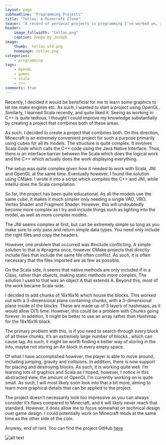```yaml
---
layout: page
subheadline: "Programming Projects"
title: "Tellas: A Minecraft Clone"
teaser: "A record of personal projects in programming I've worked on, and what I've learned from the experience"
header:
    image_fullwidth: "tellas.png"
    caption: Image by Joseph
image:
    thumb:  tellas-old.png
    homepage: tellas.png
categories:
    - programming
tags:
    - OpenGL
    - games
    - scala
    - c++
comments: true
---
```


Recently, I decided it would be beneficial for me to learn some graphics to let me make engines etc. As such, I wanted to start a project using OpenGL. Similarly, I learned Scala recently, and quite liked it. Seeing as working in C++ is quite tedious, I thought I could improve my knowledge substantially by creating a project that combines both of these areas.

<!--more-->

As such, I decided to create a project that combines both. On this direction, Minecraft is an extremely convenient project for such a purpose primarily using cubes for all its models. The structure is quite complex. It involves Scala Code which calls the C++ code using the Java Native Interface. Thus, there is an interface barrier between the Scala which does the logical work and the C++ which actually does the work displaying everything.

The setup was quite complex given how it needed to work with Scala, JNI and OpenGL at the same time. Eventually however, I found the solution using CMake. I wrote it into a script which compiles the C++ and JNI, while IntelliJ does the Scala compilation.

So far, the project has been quite educational. As all the models use the same cube, it makes it much simpler only needing a single VAO, VBO, Vertex Shader and Fragment Shader. However, this will undoubtedly become more complex as I try and include things such as lighting into the model, as well as more complex models.

The JNI seems complex at first, but can be extremely simple so long as you make sure to only pass and return simple data types. You need only include the right files and copy the headers.

However, one problem that occurred was #include conflicting. A simple solution to that is #pragma once, however CMake projects that directly include files that include the same file often conflict. As such, it is often necessary that the files imported are as few as possible.

On the Scala side, it seems that native methods are only included if in a Class, rather than objects, making static methods more complex. The solution I used to that was an object A that extends A. Beyond this, most of the work became Scala-side.

I decided to add chunks of 16x16x16 which house the blocks. This worked out with a 3-dimensional plane containing chunks, with a 3-dimensional plane inside of the blocks. These are made up of 3 layers of hashmaps, as it would allow O(1) time. However, this could be a problem with Chunks going forever. In addition, it might be better to use an array rather than Hashmap for the 16x16x16 block.

The primary problem with this, is if you need to search through every block of all these chunks, it’s an extremely large number of blocks., which can cause lag. As such, it might be worth finding a better way of storing in the info, maybe not storing an Air block in every empty space.

Of what I have accomplished however, the player is able to move around, including jumping, gravity and collisions. In addition, there is now support for placing and destroying blocks. As such, it is working quite well. I’m learning lots of graphics and Scala as I hoped, however, I notice in this abstracted view, the amount of OpenGL I’m currently working on is quite small. As such, I will most likely soon look into that a bit more, aiming to learn more graphical details that can be applied to the project.

The project doesn’t necessarily look too impressive as you can always consider it’s flaws compared to Minecraft, and it will likely never reach that standard. However, it does allow me to focus somewhat on technical design over game design. I could potentially work on Minecraft mods at the same time as the other side of the coin.

Anyway, end of rant. You can find the project GitHub [here](https://github.com/Black-Photon/Tellas)

![alt text](https://black-photon.github.io/images/tellas-old.png "JK Written in Tellas")